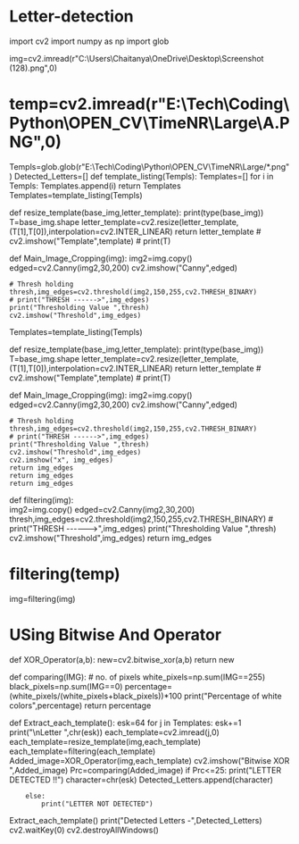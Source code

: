 # Letter-detection
import cv2
import numpy as np
import glob 

img=cv2.imread(r"C:\Users\Chaitanya\OneDrive\Desktop\Screenshot (128).png",0)
# temp=cv2.imread(r"E:\Tech\Coding\Python\OPEN_CV\TimeNR\Large\A.PNG",0) 


Templs=glob.glob(r"E:\Tech\Coding\Python\OPEN_CV\TimeNR\Large/*.png")
Detected_Letters=[]
def template_listing(Templs):
    Templates=[]
    for i in Templs:
        Templates.append(i)
    return Templates
Templates=template_listing(Templs)  

def resize_template(base_img,letter_template): 
    print(type(base_img))
    T=base_img.shape
    letter_template=cv2.resize(letter_template,(T[1],T[0]),interpolation=cv2.INTER_LINEAR)
    return letter_template
    # cv2.imshow("Template",template)
    # print(T)

def Main_Image_Cropping(img):
    img2=img.copy()
    edged=cv2.Canny(img2,30,200)
    cv2.imshow("Canny",edged)
    
    # Thresh holding 
    thresh,img_edges=cv2.threshold(img2,150,255,cv2.THRESH_BINARY)
    # print("THRESH ------>",img_edges)
    print("Thresholding Value ",thresh)
    cv2.imshow("Threshold",img_edges)

Templates=template_listing(Templs)  

def resize_template(base_img,letter_template): 
    print(type(base_img))
    T=base_img.shape
    letter_template=cv2.resize(letter_template,(T[1],T[0]),interpolation=cv2.INTER_LINEAR)
    return letter_template
    # cv2.imshow("Template",template)
    # print(T)

def Main_Image_Cropping(img):
    img2=img.copy()
    edged=cv2.Canny(img2,30,200)
    cv2.imshow("Canny",edged)
    
    # Thresh holding 
    thresh,img_edges=cv2.threshold(img2,150,255,cv2.THRESH_BINARY)
    # print("THRESH ------>",img_edges)
    print("Thresholding Value ",thresh)
    cv2.imshow("Threshold",img_edges)
    cv2.imshow("x", img_edges)
    return img_edges
    return img_edges
    return img_edges
def filtering(img):    
    img2=img.copy()
    edged=cv2.Canny(img2,30,200)
    thresh,img_edges=cv2.threshold(img2,150,255,cv2.THRESH_BINARY)
    # print("THRESH ------>",img_edges)
    print("Thresholding Value ",thresh)
    cv2.imshow("Threshold",img_edges)
    return img_edges
# filtering(temp)
img=filtering(img)

# USing Bitwise And Operator 
def XOR_Operator(a,b):
    new=cv2.bitwise_xor(a,b)
    return new

def comparing(IMG):
    # no. of pixels
    white_pixels=np.sum(IMG==255)
    black_pixels=np.sum(IMG==0)
    percentage=(white_pixels/(white_pixels+black_pixels))*100
    print("Percentage of white colors",percentage)
    return percentage
        
def Extract_each_template():
    esk=64
    for j in Templates:
        esk+=1
        print("\nLetter ",chr(esk))
        each_template=cv2.imread(j,0)
        each_template=resize_template(img,each_template)
        each_template=filtering(each_template)
        Added_image=XOR_Operator(img,each_template)
        cv2.imshow("Bitwise XOR ",Added_image)
        Prc=comparing(Added_image)
        if Prc<=25:
            print("LETTER DETECTED !!")
            character=chr(esk)
            Detected_Letters.append(character)
        
        else:
            print("LETTER NOT DETECTED")

Extract_each_template()
print("Detected Letters -",Detected_Letters)
cv2.waitKey(0)
cv2.destroyAllWindows()
